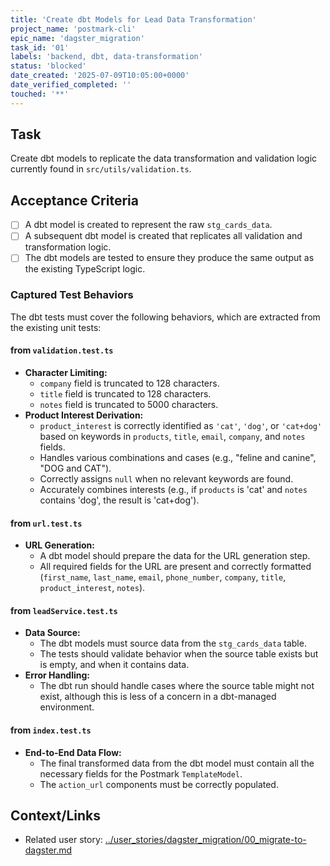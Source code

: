 ```yaml
---
title: 'Create dbt Models for Lead Data Transformation'
project_name: 'postmark-cli'
epic_name: 'dagster_migration'
task_id: '01'
labels: 'backend, dbt, data-transformation'
status: 'blocked'
date_created: '2025-07-09T10:05:00+0000'
date_verified_completed: ''
touched: '**'
---
```


## Task

Create dbt models to replicate the data transformation and validation logic currently found in `src/utils/validation.ts`.

## Acceptance Criteria

- [ ] A dbt model is created to represent the raw `stg_cards_data`.
- [ ] A subsequent dbt model is created that replicates all validation and transformation logic.
- [ ] The dbt models are tested to ensure they produce the same output as the existing TypeScript logic.

### Captured Test Behaviors

The dbt tests must cover the following behaviors, which are extracted from the existing unit tests:

#### from `validation.test.ts`

- **Character Limiting:**
  - `company` field is truncated to 128 characters.
  - `title` field is truncated to 128 characters.
  - `notes` field is truncated to 5000 characters.
- **Product Interest Derivation:**
  - `product_interest` is correctly identified as `'cat'`, `'dog'`, or `'cat+dog'` based on keywords in `products`, `title`, `email`, `company`, and `notes` fields.
  - Handles various combinations and cases (e.g., "feline and canine", "DOG and CAT").
  - Correctly assigns `null` when no relevant keywords are found.
  - Accurately combines interests (e.g., if `products` is 'cat' and `notes` contains 'dog', the result is 'cat+dog').

#### from `url.test.ts`

- **URL Generation:**
  - A dbt model should prepare the data for the URL generation step.
  - All required fields for the URL are present and correctly formatted (`first_name`, `last_name`, `email`, `phone_number`, `company`, `title`, `product_interest`, `notes`).

#### from `leadService.test.ts`

- **Data Source:**
  - The dbt models must source data from the `stg_cards_data` table.
  - The tests should validate behavior when the source table exists but is empty, and when it contains data.
- **Error Handling:**
  - The dbt run should handle cases where the source table might not exist, although this is less of a concern in a dbt-managed environment.

#### from `index.test.ts`

- **End-to-End Data Flow:**
  - The final transformed data from the dbt model must contain all the necessary fields for the Postmark `TemplateModel`.
  - The `action_url` components must be correctly populated.

## Context/Links

- Related user story: [../user_stories/dagster_migration/00_migrate-to-dagster.md](./../user_stories/dagster_migration/00_migrate-to-dagster.md)
